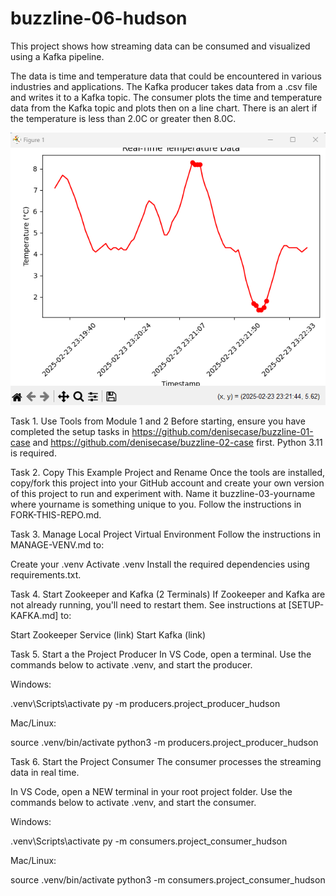 # buzzline-06-hudson

This project shows how streaming data can be consumed and visualized using a Kafka pipeline.

The data is time and temperature data that could be encountered in various industries and applications. The Kafka producer takes data from a .csv file and writes it to a Kafka topic. The consumer plots the time and temperature data from the Kafka topic and plots then on a line chart. There is an alert if the temperature is less than 2.0C or greater then 8.0C.

![alt text](image.png)

Task 1. Use Tools from Module 1 and 2
Before starting, ensure you have completed the setup tasks in https://github.com/denisecase/buzzline-01-case and https://github.com/denisecase/buzzline-02-case first. Python 3.11 is required.

Task 2. Copy This Example Project and Rename
Once the tools are installed, copy/fork this project into your GitHub account and create your own version of this project to run and experiment with. Name it buzzline-03-yourname where yourname is something unique to you. Follow the instructions in FORK-THIS-REPO.md.

Task 3. Manage Local Project Virtual Environment
Follow the instructions in MANAGE-VENV.md to:

Create your .venv
Activate .venv
Install the required dependencies using requirements.txt.

Task 4. Start Zookeeper and Kafka (2 Terminals)
If Zookeeper and Kafka are not already running, you'll need to restart them. See instructions at [SETUP-KAFKA.md] to:

Start Zookeeper Service (link)
Start Kafka (link) 

Task 5. Start a the Project Producer
In VS Code, open a terminal. Use the commands below to activate .venv, and start the producer.

Windows:

.venv\Scripts\activate
py -m producers.project_producer_hudson

Mac/Linux:

source .venv/bin/activate
python3 -m producers.project_producer_hudson


Task 6. Start the Project Consumer
The consumer processes the streaming data in real time.

In VS Code, open a NEW terminal in your root project folder. Use the commands below to activate .venv, and start the consumer.

Windows:

.venv\Scripts\activate
py -m consumers.project_consumer_hudson

Mac/Linux:

source .venv/bin/activate
python3 -m consumers.project_consumer_hudson







